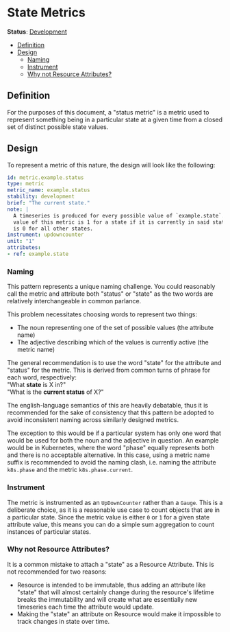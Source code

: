 <!--- Hugo front matter used to generate the website version of this page:
linkTitle: Status Metrics
aliases: [status-metrics]
--->

# State Metrics

**Status**: [Development][DocumentStatus]

<!-- toc -->

- [Definition](#definition)
- [Design](#design)
  - [Naming](#naming)
  - [Instrument](#instrument)
  - [Why not Resource Attributes?](#why-not-resource-attributes)

<!-- tocstop -->

## Definition

For the purposes of this document, a "status metric" is a metric used to
represent something being in a particular state at a given time from a closed
set of distinct possible state values.

## Design

To represent a metric of this nature, the design will look like the following:

```yaml
id: metric.example.status
type: metric
metric_name: example.status
stability: development
brief: "The current state."
note: |
  A timeseries is produced for every possible value of `example.state`. The
  value of this metric is 1 for a state if it is currently in said state, and
  is 0 for all other states.
instrument: updowncounter
unit: "1"
attributes:
- ref: example.state
```

### Naming

This pattern represents a unique naming challenge. You could reasonably call the
metric and attribute both "status" or "state" as the two words are relatively
interchangeable in common parlance.

This problem necessitates choosing words to represent two things:

* The noun representing one of the set of possible values (the attribute name)
* The adjective describing which of the values is currently active (the metric
  name)

The general recommendation is to use the word "state" for the attribute and
"status" for the metric. This is derived from common turns of phrase for each
word, respectively:  
"What **state** is X in?"  
"What is the **current status** of X?"  

The english-language semantics of this are heavily debatable, thus it is
recommended for the sake of consistency that this pattern be adopted to avoid
inconsistent naming across similarly designed metrics.

The exception to this would be if a particular system has only one word that
would be used for both the noun and the adjective in question. An example would
be in Kubernetes, where the word "phase" equally represents both and there
is no acceptable alternative. In this case, using a metric name suffix is
recommended to avoid the naming clash, i.e. naming the attribute `k8s.phase` and
the metric `k8s.phase.current`.

### Instrument

The metric is instrumented as an `UpDownCounter` rather than a `Gauge`. This is
a deliberate choice, as it is a reasonable use case to count objects that are
in a particular state. Since the metric value is either `0` or `1` for a given
state attribute value, this means you can do a simple sum aggregation to count
instances of particular states.

### Why not Resource Attributes?

It is a common mistake to attach a "state" as a Resource Attribute. This is
not recommended for two reasons:

* Resource is intended to be immutable, thus adding an attribute like "state"
  that will almost certainly change during the resource's lifetime breaks the
  immutability and will create what are essentially new timeseries each time the
  attribute would update.
* Making the "state" an attribute on Resource would make it impossible to track
  changes in state over time.

[DocumentStatus]: https://opentelemetry.io/docs/specs/otel/document-status
